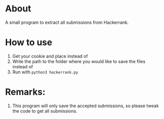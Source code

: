 # About
A small program to extract all submissions from Hackerrank.

# How to use
1. Get your cookie and place instead of *<PLACE YOU COOKIE HERE>*
2. Write the path to the folder where you would like to save the files instead of *<WHERE TO SAVE THE FILES>*
3. Run  with `python3 hackerrank.py`

# Remarks:
1. This program will only save the accepted submissions, so please tweak the code to get all submissions.
